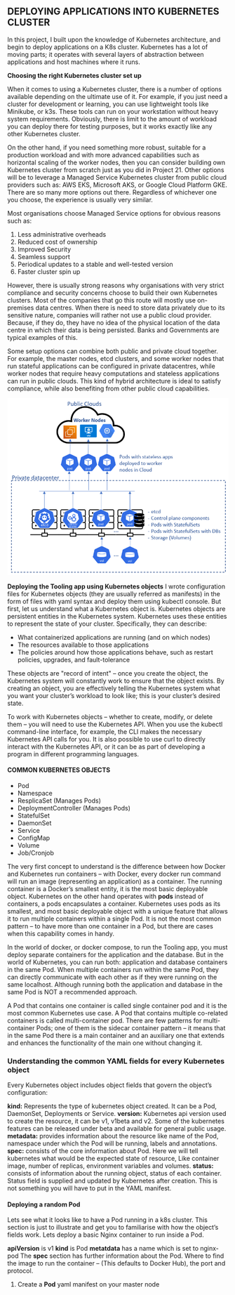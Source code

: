 ## **DEPLOYING APPLICATIONS INTO KUBERNETES CLUSTER** ###

In this project, I built upon the knowledge of Kubernetes architecture, and begin to deploy applications on a K8s cluster. Kubernetes has a lot of moving parts; it operates with several layers of abstraction between applications and host machines where it runs.

**Choosing the right Kubernetes cluster set up**

When it comes to using a Kubernetes cluster, there is a number of options available depending on the ultimate use of it. For example, if you just need a cluster for development or learning, you can use lightweight tools like Minikube, or k3s. These tools can run on your workstation without heavy system requirements. Obviously, there is limit to the amount of workload you can deploy there for testing purposes, but it works exactly like any other Kubernetes cluster.

On the other hand, if you need something more robust, suitable for a production workload and with more advanced capabilities such as horizontal scaling of the worker nodes, then you can consider building own Kubernetes cluster from scratch just as you did in Project 21.
Other options will be to leverage a Managed Service Kubernetes cluster from public cloud providers such as: AWS EKS, Microsoft AKS, or Google Cloud Platform GKE. There are so many more options out there. Regardless of whichever one you choose, the experience is usually very similar.

Most organisations choose Managed Service options for obvious reasons such as:

1. Less administrative overheads
1. Reduced cost of ownership
1. Improved Security
1. Seamless support
1. Periodical updates to a stable and well-tested version
1. Faster cluster spin up

However, there is usually strong reasons why organisations with very strict compliance and security concerns choose to build their own Kubernetes clusters. Most of the companies that go this route will mostly use on-premises data centres. When there is need to store data privately due to its sensitive nature, companies will rather not use a public cloud provider. Because, if they do, they have no idea of the physical location of the data centre in which their data is being persisted. Banks and Governments are typical examples of this.

Some setup options can combine both public and private cloud together. For example, the master nodes, etcd clusters, and some worker nodes that run stateful applications can be configured in private datacentres, while worker nodes that require heavy computations and stateless applications can run in public clouds. This kind of hybrid architecture is ideal to satisfy compliance, while also benefiting from other public cloud capabilities.

![](hybrid_k8s.png)

**Deploying the Tooling app using Kubernetes objects**
I wrote configuration files for Kubernetes objects (they are usually referred as manifests) in the form of files with yaml syntax and deploy them using kubectl console. But first, let us understand what a Kubernetes object is.
Kubernetes objects are persistent entities in the Kubernetes system. Kubernetes uses these entities to represent the state of your cluster. Specifically, they can describe:

- What containerized applications are running (and on which nodes)
- The resources available to those applications
- The policies around how those applications behave, such as restart policies, upgrades, and fault-tolerance

These objects are "record of intent" – once you create the object, the Kubernetes system will constantly work to ensure that the object exists. By creating an object, you are effectively telling the Kubernetes system what you want your cluster’s workload to look like; this is your cluster’s desired state.

To work with Kubernetes objects – whether to create, modify, or delete them – you will need to use the Kubernetes API. When you use the kubectl command-line interface, for example, the CLI makes the necessary Kubernetes API calls for you. It is also possible to use curl to directly interact with the Kubernetes API, or it can be as part of developing a program in different programming languages.

#### **COMMON KUBERNETES OBJECTS** ###

- Pod
- Namespace
- ResplicaSet (Manages Pods)
- DeploymentController (Manages Pods)
- StatefulSet
- DaemonSet
- Service
- ConfigMap
- Volume
- Job/Cronjob

The very first concept to understand is the difference between how Docker and Kubernetes run containers – with Docker, every docker run command will run an image (representing an application) as a container. The running container is a Docker’s smallest entity, it is the most basic deployable object. Kubernetes on the other hand operates with **pods** instead of containers, a pods encapsulates a container. Kubernetes uses pods as its smallest, and most basic deployable object with a unique feature that allows it to run multiple containers within a single Pod. It is not the most common pattern – to have more than one container in a Pod, but there are cases when this capability comes in handy.

In the world of docker, or docker compose, to run the Tooling app, you must deploy separate containers for the application and the database. But in the world of Kubernetes, you can run both: application and database containers in the same Pod. When multiple containers run within the same Pod, they can directly communicate with each other as if they were running on the same localhost. Although running both the application and database in the same Pod is NOT a recommended approach.

A Pod that contains one container is called single container pod and it is the most common Kubernetes use case. A Pod that contains multiple co-related containers is called multi-container pod. There are few patterns for multi-container Pods; one of them is the sidecar container pattern – it means that in the same Pod there is a main container and an auxiliary one that extends and enhances the functionality of the main one without changing it.

### Understanding the common YAML fields for every Kubernetes object ###
Every Kubernetes object includes object fields that govern the object’s configuration:

**kind:** Represents the type of kubernetes object created. It can be a Pod, DaemonSet, Deployments or Service.
**version:** Kubernetes api version used to create the resource, it can be v1, v1beta and v2. Some of the kubernetes features can be released under beta and available for general public usage.
**metadata:** provides information about the resource like name of the Pod, namespace under which the Pod will be running,
labels and annotations.
**spec:** consists of the core information about Pod. Here we will tell kubernetes what would be the expected state of resource, Like container image, number of replicas, environment variables and volumes.
**status:** consists of information about the running object, status of each container. Status field is supplied and updated by Kubernetes after creation. This is not something you will have to put in the YAML manifest.

#### Deploying a random Pod ####
Lets see what it looks like to have a Pod running in a k8s cluster. This section is just to illustrate and get you to familiarise with how the object’s fields work. Lets deploy a basic Nginx container to run inside a Pod.

**apiVersion** is v1
**kind** is Pod
**metatdata** has a name which is set to nginx-pod
The **spec** section has further information about the Pod. Where to find the image to run the container – (This defaults to Docker Hub), the port and protocol.

1. Create a **Pod** yaml manifest on your master node
